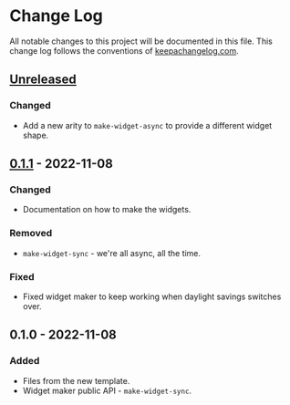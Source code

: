 # Change Log
All notable changes to this project will be documented in this file. This change log follows the conventions of [keepachangelog.com](http://keepachangelog.com/).

## [Unreleased]
### Changed
- Add a new arity to `make-widget-async` to provide a different widget shape.

## [0.1.1] - 2022-11-08
### Changed
- Documentation on how to make the widgets.

### Removed
- `make-widget-sync` - we're all async, all the time.

### Fixed
- Fixed widget maker to keep working when daylight savings switches over.

## 0.1.0 - 2022-11-08
### Added
- Files from the new template.
- Widget maker public API - `make-widget-sync`.

[Unreleased]: https://sourcehost.site/your-name/the-divine-cheese-code/compare/0.1.1...HEAD
[0.1.1]: https://sourcehost.site/your-name/the-divine-cheese-code/compare/0.1.0...0.1.1
